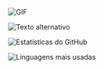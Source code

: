 ![GIF](https://media2.giphy.com/media/v1.Y2lkPTc5MGI3NjExbzdndWJzZHh4a2xscGF4ZjJ4cDQxNXpncmk0Mml4emU4eTN5MjhjbyZlcD12MV9pbnRlcm5hbF9naWZfYnlfaWQmY3Q9Zw/oX7a6TfnVqTRZS7czp/giphy.gif)

![Texto alternativo](https://img.shields.io/badge/TEXTO-CORES?style=for-the-badge&logo=Java&logoColor=COR_DO_LOGO)

![Estatísticas do GitHub](https://github-readme-stats.vercel.app/api?username=aerienhauer&show_icons=true&theme=radical)


![Linguagens mais usadas](https://github-readme-stats.vercel.app/api/top-langs/?username=aerienhauer&layout=compact&theme=radical)
